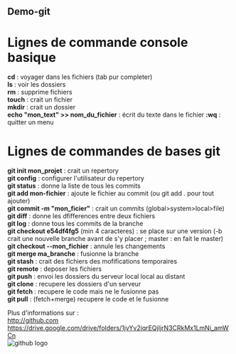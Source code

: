 ## Demo-git

# Lignes de commande console basique

**cd** : voyager dans les fichiers (tab pur completer)  
**ls** : voir les dossiers  
**rm** : supprime fichiers  
**touch** : crait un fichier  
**mkdir** : crait un dossier  
**echo "mon_text" >> nom_du_fichier** : écrit du texte dans le fichier
**:wq** : quitter un menu    

# Lignes de commandes de bases git

**git init mon_projet** : crait un repertory    
**git config** : configurer l'utilisateur du repertory  
**git status** : donne la liste de tous les commits  
**git add mon-fichier** : ajoute le fichier au commit (ou git add . pour tout ajouter)  
**git commit -m "mon_ficier"** : crait un commits (global>system>local>file)  
**git diff** : donne les dfifferences entre deux fichiers  
**git log** : donne tous les commits de la branche  
**git checkout e54df4fg5** (min 4 caracteres) : se place sur une version (-b crait une  nouvelle branche avant de s'y placer ; master : en fait le master)  
**git checkout --mon_fichier** : annule les changements  
**git merge ma_branche** : fusionne la branche  
**git stash** : crait des fichiers des mofifications temporaires  
**git remote** : deposer les fichiers  
**git push** : envoi les dossiers du serveur local local au distant  
**git clone** : recupere les dossiers d'un serveur  
**git fetch** : recupere le code mais ne le fusionne pas  
**git pull** : (fetch+merge) recupere le code et le fusionne  

Plus d'informations sur :  
http://github.com  
https://drive.google.com/drive/folders/1jvYv2jqrEQjIjrN3CRkMx1LmNi_amWCn  
![github logo](git.jpg)

